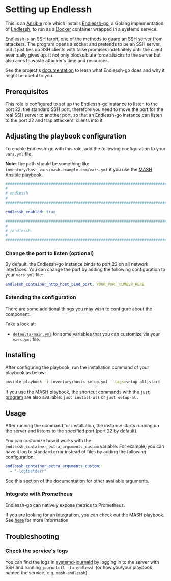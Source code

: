 <!--
SPDX-FileCopyrightText: 2020 - 2024 MDAD project contributors
SPDX-FileCopyrightText: 2020 - 2024 Slavi Pantaleev
SPDX-FileCopyrightText: 2020 Aaron Raimist
SPDX-FileCopyrightText: 2020 Chris van Dijk
SPDX-FileCopyrightText: 2020 Dominik Zajac
SPDX-FileCopyrightText: 2020 Mickaël Cornière
SPDX-FileCopyrightText: 2022 François Darveau
SPDX-FileCopyrightText: 2022 Julian Foad
SPDX-FileCopyrightText: 2022 Warren Bailey
SPDX-FileCopyrightText: 2023 Antonis Christofides
SPDX-FileCopyrightText: 2023 Felix Stupp
SPDX-FileCopyrightText: 2023 Pierre 'McFly' Marty
SPDX-FileCopyrightText: 2024 - 2025 Suguru Hirahara

SPDX-License-Identifier: AGPL-3.0-or-later
-->

# Setting up Endlessh

This is an [Ansible](https://www.ansible.com/) role which installs [Endlessh-go](https://github.com/shizunge/endlessh-go), a Golang implementation of [Endlessh](https://nullprogram.com/blog/2019/03/22), to run as a [Docker](https://www.docker.com/) container wrapped in a systemd service.

Endlessh is an SSH tarpit, one of the methods to guard an SSH server from attackers. The program opens a socket and pretends to be an SSH server, but it just ties up SSH clients with false promises indefinitely until the client eventually gives up. It not only blocks blute force attacks to the server but also aims to waste attacker's time and resources.

See the project's [documentation](https://github.com/shizunge/endlessh-go/blob/main/README.md) to learn what Endlessh-go does and why it might be useful to you.

## Prerequisites

This role is configured to set up the Endlessh-go instance to listen to the port 22, the standard SSH port, therefore you need to move the port for the real SSH server to another port, so that an Endlessh-go instance can listen to the port 22 and trap attackers' clients into it.

## Adjusting the playbook configuration

To enable Endlessh-go with this role, add the following configuration to your `vars.yml` file.

**Note**: the path should be something like `inventory/host_vars/mash.example.com/vars.yml` if you use the [MASH Ansible playbook](https://github.com/mother-of-all-self-hosting/mash-playbook).

```yaml
########################################################################
#                                                                      #
# endlessh                                                             #
#                                                                      #
########################################################################

endlessh_enabled: true

########################################################################
#                                                                      #
# /endlessh                                                            #
#                                                                      #
########################################################################
```

### Change the port to listen (optional)

By default, the Endlessh-go instance binds to port 22 on all network interfaces. You can change the port by adding the following configuration to your `vars.yml` file:

```yaml
endlessh_container_http_host_bind_port: YOUR_PORT_NUMBER_HERE
```

### Extending the configuration

There are some additional things you may wish to configure about the component.

Take a look at:

- [`defaults/main.yml`](../defaults/main.yml) for some variables that you can customize via your `vars.yml` file.

## Installing

After configuring the playbook, run the installation command of your playbook as below:

```sh
ansible-playbook -i inventory/hosts setup.yml --tags=setup-all,start
```

If you use the MASH playbook, the shortcut commands with the [`just` program](https://github.com/mother-of-all-self-hosting/mash-playbook/blob/main/docs/just.md) are also available: `just install-all` or `just setup-all`

## Usage

After running the command for installation, the instance starts running on the server and listens to the specified port (port 22 by default).

You can customize how it works with the `endlessh_container_extra_arguments_custom` variable. For example, you can have it log to standard error instead of files by adding the following configuration:

```yaml
endlessh_container_extra_arguments_custom:
  - "-logtostderr"
```

See [this section](https://github.com/shizunge/endlessh-go/blob/main/README.md#usage) of the documentation for other available arguments.

### Integrate with Prometheus

Endlessh-go can natively expose metrics to Prometheus.

If you are looking for an integration, you can check out the MASH playbook. See [here](https://github.com/mother-of-all-self-hosting/mash-playbook/blob/main/docs/services/endlessh.md#integrating-with-prometheus-optional) for more information.

## Troubleshooting

### Check the service's logs

You can find the logs in [systemd-journald](https://www.freedesktop.org/software/systemd/man/systemd-journald.service.html) by logging in to the server with SSH and running `journalctl -fu endlessh` (or how you/your playbook named the service, e.g. `mash-endlessh`).
